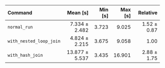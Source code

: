 | Command | Mean [s] | Min [s] | Max [s] | Relative |
|:---|---:|---:|---:|---:|
| `normal_run` | 7.334 ± 2.482 | 3.723 | 9.025 | 1.52 ± 0.87 |
| `with_nested_loop_join` | 4.824 ± 2.215 | 3.675 | 9.058 | 1.00 |
| `with_hash_join` | 13.877 ± 5.537 | 3.435 | 16.901 | 2.88 ± 1.75 |
